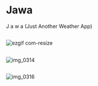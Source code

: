# Jawa
J a w a (Just Another Weather App)

##
![ezgif com-resize](https://cloud.githubusercontent.com/assets/8016341/16429439/29644098-3dba-11e6-84dc-2fb701228b4a.gif)

##
![img_0314](https://cloud.githubusercontent.com/assets/8016341/16428471/6150a32a-3db5-11e6-8817-9edce12430ad.jpeg)

##
![img_0316](https://cloud.githubusercontent.com/assets/8016341/16428478/68c5804e-3db5-11e6-84c1-eb70432e575a.jpeg)



